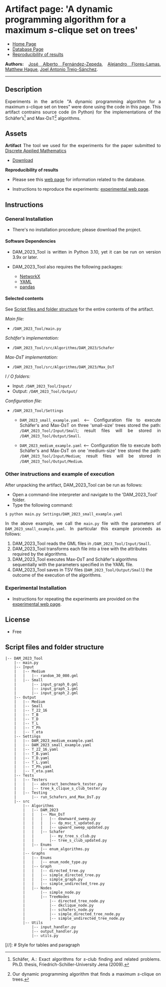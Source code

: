 <script type="text/javascript" charset="utf-8" 
src="https://cdn.mathjax.org/mathjax/latest/MathJax.js?config=TeX-AMS-MML_HTMLorMML,
https://vincenttam.github.io/javascripts/MathJaxLocal.js"></script>

# **Artifact page:** 'A dynamic programming algorithm for a maximum $s$-clique set on trees'

- [Home Page](../index.md)
- [Database Page](Database.md)
- [Reproducibility of results](Experiments.md)


**Authors:** [José Alberto Fernández-Zepeda](https://dblp.org/pid/13/7045), [Alejandro Flores-Lamas](https://alexfloreslamas.wixsite.com/alexfl), [Matthew Hague](https://www.cs.rhul.ac.uk/home/uxac009/), [Joel Antonio Trejo-Sánchez](https://www.cimat.mx/~joel.trejo).

---


## Description

Experiments in the article "A dynamic programming algorithm for a maximum $s$-clique set on trees" were done using the code in this page. This artifact contrains source code (in Python) for the implementations of the Schäfer’s[^1] and Max-D*s*T[^2] algorithms.


## Assets

**Artifact** The tool we used for the experiments for the paper submitted to [Discrete Applied Mathematics](https://www.sciencedirect.com/journal/discrete-applied-mathematics)

- [Download](./DAM_2023_Tool/DAM_2023_Tool.zip)

**Reproducibility of results**

- Please see this [web page](./Database.md) for information related to the database.

- Instructions to reproduce the experiments: [experimental web page](Experiments.md).


## Instructions

### General Installation

- There's no installation procedure; please download the project.

#### Software Dependencies

- DAM_2023_Tool is written in Python 3.10, yet it can be run on version 3.9x or later.

- DAM_2023_Tool also requires the following packages:
  - [NetworkX](https://networkx.org/)
  - [YAML](https://yaml.org/)
  - [pandas](https://pandas.pydata.org/)


#### Selected contents

See [Script files and folder structure](#script-files-and-folder-structure) for the entire contents of the artifact.

*Main file:*

- `/DAM_2023_Tool/main.py`

*Schäfer's implementation:*

- `/DAM_2023_Tool/src/Algorithms/DAM_2023/Schafer`

*Max-DsT implementation:*

- `/DAM_2023_Tool/src/Algorithms/DAM_2023/Max_DsT`

*I / O folders:*

- Input: `/DAM_2023_Tool/Input/`
- Output: `/DAM_2023_Tool/Output/`

*Configuration file:*

 * `/DAM_2023_Tool/Settings`
    * `DAM_2023_small_example.yaml` <-- Configuration file to execute Schäfer's and Max-D*s*T on three 'small-size' trees stored the path: `/DAM_2023_Tool/Input/Small`; result files will be stored in `/DAM_2023_Tool/Output/Small`.

    * `DAM_2023_medium_example.yaml` <-- Configuration file to execute both Schäfer's and Max-D*s*T on one 'medium-size' tree stored the path: `/DAM_2023_Tool/Input/Medium`; result files will be stored in `/DAM_2023_Tool/Output/Medium`.


### Other instructions and example of execution

After unpacking the artifact, DAM_2023_Tool can be run as follows:

- Open a command-line interpreter and navigate to the 'DAM_2023_Tool' folder.
- Type the following command: 

```bash
$ python main.py Settings/DAM_2023_small_example.yaml
```

In the above example, we call the `main.py` file with the parameters of `DAM_2023_small_example.yaml`. In particular this example proceeds as follows:


1. DAM_2023_Tool reads the GML files in `/DAM_2023_Tool/Input/Small`.
2. DAM_2023_Tool transforms each file into a tree with the attributes required by the algorithms.
3. DAM_2023_Tool executes Max-D*s*T and Schäfer's algorithms sequentially with the parameters specified in the YAML file.
4. DAM_2023_Tool saves in TSV files (`DAM_2023_Tool/Output/Small`) the outcome of the execution of the algorithms.

### Experimental Installation

- Instructions for repeating the experiments are provided on the [experimental web page](Experiments.md).




## License

- Free


## Script files and folder structure

```
|-- DAM_2023_Tool
    |-- main.py
    |-- Input
    |   |-- Medium
    |   |   |-- random_30_000.gml
    |   |-- Small
    |       |-- input_graph_0.gml
    |       |-- input_graph_1.gml
    |       |-- input_graph_2.gml
    |-- Output
    |   |-- Medium
    |   |-- Small
    |   |-- T_22_16
    |   |-- T_B
    |   |-- T_D
    |   |-- T_L
    |   |-- T_Ph
    |   |-- T_eta
    |-- Settings
    |   |-- DAM_2023_medium_example.yaml
    |   |-- DAM_2023_small_example.yaml
    |   |-- T_22_16.yaml
    |   |-- T_B.yaml
    |   |-- T_D.yaml
    |   |-- T_L.yaml
    |   |-- T_Ph.yaml
    |   |-- T_eta.yaml
    |-- Tests
    |   |-- Testers
    |   |   |-- abstract_benchmark_tester.py
    |   |   |-- tree_k_clique_s_club_tester.py
    |   |-- Testing
    |       |-- run_Schafers_and_Max_DsT.py
    |-- src
        |-- Algorithms
        |   |-- DAM_2023
        |   |   |-- Max_DsT
        |   |   |   |-- downward_sweep.py
        |   |   |   |-- dp_msc_t_updated.py
        |   |   |   |-- upward_sweep_updated.py
        |   |   |-- Schafer
        |   |       |-- my_tree_s_club.py
        |   |       |-- tree_s_club_updated.py
        |   |-- Enums
        |       |-- enum_algorithms.py
        |-- Graphs
        |   |-- Enums
        |   |   |-- enum_node_type.py
        |   |-- Graph
        |   |   |-- directed_tree.py
        |   |   |-- simple_directed_tree.py
        |   |   |-- simple_graph.py
        |   |   |-- simple_undirected_tree.py
        |   |-- Nodes
        |       |-- simple_node.py
        |       |-- TreeNodes
        |           |-- directed_tree_node.py
        |           |-- dkclique_node.py
        |           |-- schafers_node.py
        |           |-- simple_directed_tree_node.py
        |           |-- simple_undirected_tree_node.py
        |-- Utils
            |-- input_handler.py
            |-- output_handler.py
            |-- utils.py
```


[^1]: Schäfer, A.: Exact algorithms for *s*-club finding and related problems. Ph.D. thesis, Friedrich-Schiller-University Jena (2009).
[^2]: Our dynamic programming algorithm that finds a maximum *s*-clique on trees.

[//]: # Style for tables and paragraph

<style>
  table {
    border-collapse: collapse;
  }

  td, th {
    border: 1px solid #999;
    padding: 0.5rem;
    text-align: center;
  }

  p {
    text-align: justify;
  }
</style>
